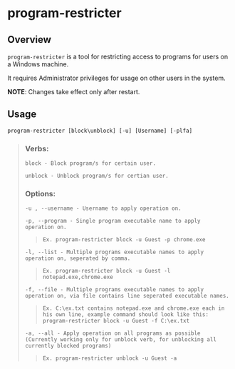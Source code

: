 # program-restricter

## Overview
`program-restricter` is a tool for restricting access to programs for users on a Windows machine.

It requires Administrator privileges for usage on other users in the system.

**NOTE**: Changes take effect only after restart.

## Usage
`program-restricter [block\unblock] [-u] [Username] [-plfa]` 

> ### Verbs:
> `block - Block program/s for certain user.`
>
> `unblock - Unblock program/s for certian user.`
>
> ### Options:
> `-u , --username - Username to apply operation on.`
>
> `-p, --program - Single program executable name to apply operation on.`
>> `Ex. program-restricter block -u Guest -p chrome.exe`
>
> `-l, --list - Multiple programs executable names to apply operation on, seperated by comma.`
>> `Ex. program-restricter block -u Guest -l notepad.exe,chrome.exe`
>
> `-f, --file - Multiple programs executable names to apply operation on, via file contains line seperated executable names.`
>> `Ex. C:\ex.txt contains notepad.exe and chrome.exe each in his own line, example command should look like this: program-restricter block -u Guest -f C:\ex.txt`
>
> `-a, --all - Apply operation on all programs as possible (Currently working only for unblock verb, for unblocking all currently blocked programs)`
>> `Ex. program-restricter unblock -u Guest -a`
